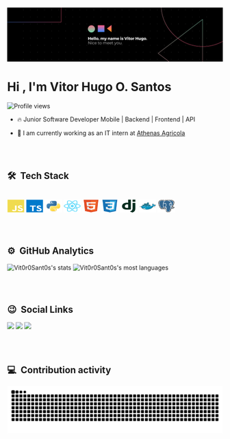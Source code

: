![banner](assets/banner.png)
<h1 align="left">Hi , I'm Vitor Hugo O. Santos</h1>
<p align="left"> <img src="https://komarev.com/ghpvc/?username=Vit0r0Sant0s&color=yellow" alt="Profile views" /> </p>

- 🔥 Junior Software Developer Mobile | Backend | Frontend | API 

- 🔭 I am currently working as an IT intern at [Athenas Agricola](https://athenasagricola.com.br/)

<!-- - 👨‍💻 All of my projects are available in my [Portfolio](https://vitor0sant0s.vercel.app) -->

<br><br>

## 🛠 &nbsp;Tech Stack

<div style="display: inline_block"><br>
  <img align="center" alt="Js" height="30" width="40" src="https://raw.githubusercontent.com/devicons/devicon/master/icons/javascript/javascript-plain.svg">
  <img align="center" alt="Ts" height="30" width="40" src="https://raw.githubusercontent.com/devicons/devicon/master/icons/typescript/typescript-plain.svg">
  <img align="center" alt="Python" height="30" width="40" src="https://raw.githubusercontent.com/devicons/devicon/master/icons/python/python-original.svg">
  <img align="center" alt="React and React Native" height="30" width="40" src="https://raw.githubusercontent.com/devicons/devicon/master/icons/react/react-original.svg">
  <img align="center" alt="HTML" height="30" width="40" src="https://raw.githubusercontent.com/devicons/devicon/master/icons/html5/html5-original.svg">
  <img align="center" alt="CSS" height="30" width="40" src="https://raw.githubusercontent.com/devicons/devicon/master/icons/css3/css3-original.svg">
  <img align="center" alt="Django" height="30" width="40" src="https://github.com/devicons/devicon/blob/master/icons/django/django-plain.svg">
  <img align="center" alt="Docker" height="30" width="40" src="https://github.com/devicons/devicon/blob/master/icons/docker/docker-original.svg">
  <img align="center" alt="PostgreSQL" height="30" width="40" src="https://github.com/devicons/devicon/blob/master/icons/postgresql/postgresql-original.svg">
</div>

<br><br>

## ⚙️ &nbsp;GitHub Analytics

<p align="start">
<img height="200em" src="https://github-readme-stats.vercel.app/api?username=Vitor0Sant0s&show_icons=true&theme=tokyonight" alt="Vit0r0Sant0s's stats"/>
<img height="200em" src="https://github-readme-stats.vercel.app/api/top-langs/?username=Vitor0Sant0s&layout=compact&theme=tokyonight" alt="Vit0r0Sant0s's most languages"/>
</p>

<br><br>

## 😉 &nbsp;Social Links

<div> 
  <a href="https://instagram.com/rafaballerini" target="_blank"><img src="https://img.shields.io/badge/-Instagram-%23E4405F?style=for-the-badge&logo=instagram&logoColor=white" target="_blank"></a>
  <a href = "mailto:vitor_osantos@hotmail.com"><img src="https://img.shields.io/badge/-Outlook-%23333?style=for-the-badge&logo=outlook&logoColor=white" target="_blank"></a>
  <a href="https://www.linkedin.com/in/hugomos" target="_blank"><img src="https://img.shields.io/badge/-LinkedIn-%230077B5?style=for-the-badge&logo=linkedin&logoColor=white" target="_blank"></a> 
</div>

<br><br>

## 💻 &nbsp;Contribution activity

![Snake animation](https://github.com/Vitor0Sant0s/Vitor0Sant0s/blob/output/github-contribution-grid-snake.svg)
